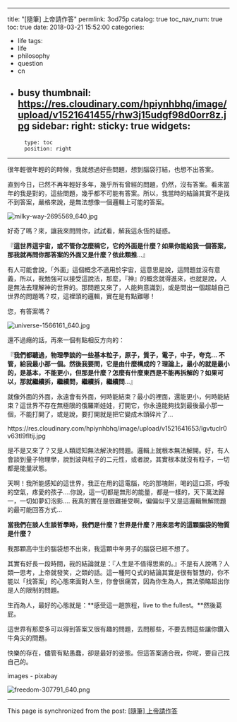 
---
title: "[隨筆] 上帝請作答"
permlink: 3od75p
catalog: true
toc_nav_num: true
toc: true
date: 2018-03-21 15:52:00
categories:
- life
tags:
- life
- philosophy
- question
- cn
- busy
thumbnail: https://res.cloudinary.com/hpiynhbhq/image/upload/v1521641455/rhw3j15udgf98d0orr8z.jpg
sidebar:
    right:
        sticky: true
widgets:
    -
        type: toc
        position: right
---


很年輕很年輕的的時候，我就想過好些問題，想到腦袋打結，也想不出答案。

直到今日，已然不再年輕好多年，幾乎所有曾經的問題，仍然，沒有答案。看來當年的我是對的，這些問題，幾乎都不可能有答案。所以，我當時的結論其實不是找不到答案，嚴格來說，是無法想像一個邏輯上可能的答案。

![milky-way-2695569_640.jpg](https://res.cloudinary.com/hpiynhbhq/image/upload/v1521641455/rhw3j15udgf98d0orr8z.jpg)

好奇了嗎？來，讓我來問問你，試試看，解我這永恆的疑惑。

『**這世界這宇宙，或不管你怎麼稱它，它的外面是什麼？如果你能給我一個答案，那我就再問你那答案的外面又是什麼？依此類推**...』

有人可能會說，「外面」這個概念不適用於宇宙，這意思是說，這問題並沒有意義，所以，我勉強可以接受這說法，那麼，『神』的概念就得進來，也就是說，人是無法去理解神的世界的。那問題又來了，人能夠意識到，或是問出一個超越自己世界的問題嗎？哎，這裡頭的邏輯，實在是有點難哪！

您，有答案嗎？

![universe-1566161_640.jpg](https://res.cloudinary.com/hpiynhbhq/image/upload/v1521641579/kudsb16hc5ng2ryiw9ok.jpg)


還不過癮的話，再來一個有點相反方向的：

『**我們都聽過，物理學談的一些基本粒子，原子，質子，電子，中子，夸克... 不管，給我最小那一個。然後我要問，它是由什麼構成的？理論上，最小的就是最小的，是基本，不能更小，但那是什麼？怎麼有什麼東西是不能再拆解的？如果可以，那就繼續拆，繼續問，繼續拆，繼續問**...』

就像外面的外面，永遠會有外面，何時能結束？最小的裡面，還能更小，何時能結束？這世界不存在無極限的俄羅斯娃娃，打開它，你永遠能夠找到最後最小那一個，不能打開了，或是說，要打開就是把它變成木頭碎片了... 

<div class=pull-left>https://res.cloudinary.com/hpiynhbhq/image/upload/v1521641653/lgvtuclr0v63tl9fltij.jpg</div>

是不是又來了？又是人類認知無法解決的問題。邏輯上就根本無法解開。好，有人會談到量子物理學，說到波與粒子的二元性，或者說，其實根本就沒有粒子，一切都是能量狀態。

天啊！我所能感知的這世界，我正在用的這電腦，吃的那塊餅，喝的這口茶，呼吸的空氣，疼愛的孩子....你說，這一切都是無形的能量，都是一樣的，天下萬法歸一，一切如夢幻泡影.... 我真的實在是很難接受啊，偏偏似乎又是這邏輯無解問題的最可能回答方式...

**當我們在談人生談哲學時，我們是什麼？世界是什麼？用來思考的這顆腦袋的物質是什麼？**

我那顆高中生的腦袋想不出來，我這顆中年男子的腦袋已經不想了。

其實有好長一段時間，我的結論就是：『人生是不值得思索的。』不是有人說嗎？人類一思考，上帝就發笑，之類的話。這一種阿Ｑ式的結論其實是很有智慧的，你不能以「找答案」的心態來面對人生，你會很痛苦，因為你生為人，無法領略超出你是人的限制的問題。

生而為人，最好的心態就是：**感受這一趟旅程，live to the fullest。**然後葛屁。

這世界有那麼多可以得到答案又很有趣的問題，去問那些，不要去問這些讓你鑽入牛角尖的問題。

快樂的存在，儘管有點愚蠢，卻是最好的姿態。但這答案適合我，你呢，要自己找自己的。

images - pixabay

![freedom-307791_640.png](https://res.cloudinary.com/hpiynhbhq/image/upload/v1521641849/exb9lb5rptiseyyymayd.png)


- - -

This page is synchronized from the post: [[隨筆] 上帝請作答](https://steemit.com/@deanliu/3od75p)
